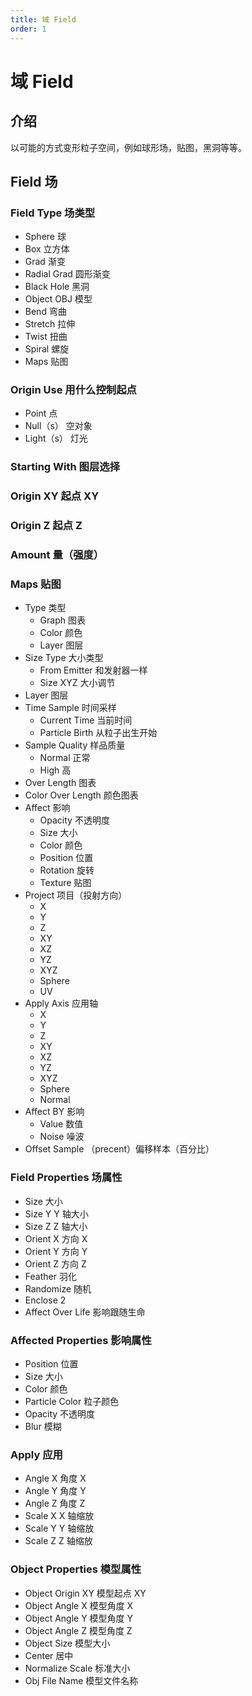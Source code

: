 ```yaml
---
title: 域 Field
order: 1
---
```


# 域 Field

## 介绍

以可能的方式变形粒子空间，例如球形场，贴图，黑洞等等。

## Field 场

### Field Type 场类型

- Sphere 球
- Box 立方体
- Grad 渐变
- Radial Grad 圆形渐变
- Black Hole 黑洞
- Object OBJ 模型
- Bend 弯曲
- Stretch 拉伸
- Twist 扭曲
- Spiral 螺旋
- Maps 贴图

### Origin Use 用什么控制起点

- Point 点
- Null（s） 空对象
- Light（s） 灯光

### Starting With 图层选择

### Origin XY 起点 XY

### Origin Z 起点 Z

### Amount 量（强度）

### Maps 贴图

- Type 类型
  - Graph 图表
  - Color 颜色
  - Layer 图层
- Size Type 大小类型
  - From Emitter 和发射器一样
  - Size XYZ 大小调节
- Layer 图层
- Time Sample 时间采样
  - Current Time 当前时间
  - Particle Birth 从粒子出生开始
- Sample Quality 样品质量
  - Normal 正常
  - High 高
- Over Length 图表
- Color Over Length 颜色图表
- Affect 影响
  - Opacity 不透明度
  - Size 大小
  - Color 颜色
  - Position 位置
  - Rotation 旋转
  - Texture 贴图
- Project 项目（投射方向）
  - X
  - Y
  - Z
  - XY
  - XZ
  - YZ
  - XYZ
  - Sphere
  - UV
- Apply Axis 应用轴
  - X
  - Y
  - Z
  - XY
  - XZ
  - YZ
  - XYZ
  - Sphere
  - Normal
- Affect BY 影响
  - Value 数值
  - Noise 噪波
- Offset Sample （precent）偏移样本（百分比）

### Field Properties 场属性

- Size 大小
- Size Y Y 轴大小
- Size Z Z 轴大小
- Orient X 方向 X
- Orient Y 方向 Y
- Orient Z 方向 Z
- Feather 羽化
- Randomize 随机
- Enclose 2
- Affect Over Life 影响跟随生命

### Affected Properties 影响属性

- Position 位置
- Size 大小
- Color 颜色
- Particle Color 粒子颜色
- Opacity 不透明度
- Blur 模糊

### Apply 应用

- Angle X 角度 X
- Angle Y 角度 Y
- Angle Z 角度 Z
- Scale X X 轴缩放
- Scale Y Y 轴缩放
- Scale Z Z 轴缩放

### Object Properties 模型属性

- Object Origin XY 模型起点 XY
- Object Angle X 模型角度 X
- Object Angle Y 模型角度 Y
- Object Angle Z 模型角度 Z
- Object Size 模型大小
- Center 居中
- Normalize Scale 标准大小
- Obj File Name 模型文件名称
